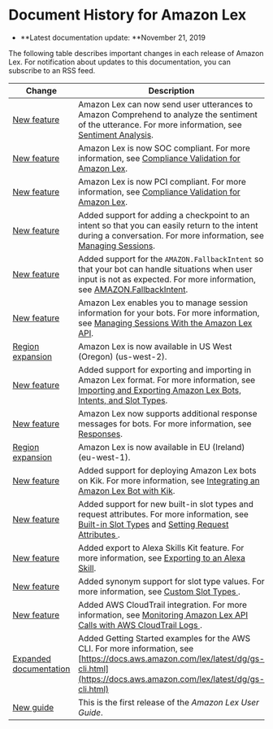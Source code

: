 # Document History for Amazon Lex<a name="doc-history"></a>
+ **Latest documentation update: **November 21, 2019

The following table describes important changes in each release of Amazon Lex\. For notification about updates to this documentation, you can subscribe to an RSS feed\.

| Change | Description | Date | 
| --- |--- |--- |
| [New feature](https://docs.aws.amazon.com/lex/latest/dg/sentiment-analysis.html) | Amazon Lex can now send user utterances to Amazon Comprehend to analyze the sentiment of the utterance\. For more information, see [Sentiment Analysis](https://docs.aws.amazon.com/lex/latest/dg/sentiment-analysis.html)\. | November 21, 2019 | 
| [New feature](https://docs.aws.amazon.com/lex/latest/dg/compliance.html) | Amazon Lex is now SOC compliant\. For more information, see [Compliance Validation for Amazon Lex](https://docs.aws.amazon.com/lex/latest/dg/compliance.html)\. | November 19, 2019 | 
| [New feature](https://docs.aws.amazon.com/lex/latest/dg/compliance.html) | Amazon Lex is now PCI compliant\. For more information, see [Compliance Validation for Amazon Lex](https://docs.aws.amazon.com/lex/latest/dg/compliance.html)\. | October 17, 2019 | 
| [New feature](https://docs.aws.amazon.com/lex/latest/dg/how-session-api.html) | Added support for adding a checkpoint to an intent so that you can easily return to the intent during a conversation\. For more information, see [Managing Sessions](https://docs.aws.amazon.com/lex/latest/dg/how-session-api.html)\. | October 10, 2019 | 
| [New feature](https://docs.aws.amazon.com/lex/latest/dg/built-in-intent-fallback.html) | Added support for the `AMAZON.FallbackIntent` so that your bot can handle situations when user input is not as expected\. For more information, see [AMAZON\.FallbackIntent](https://docs.aws.amazon.com/lex/latest/dg/built-in-intent-fallback.html)\. | October 3, 2019 | 
| [New feature](https://docs.aws.amazon.com/lex/latest/dg/how-session-api.html) | Amazon Lex enables you to manage session information for your bots\. For more information, see [Managing Sessions With the Amazon Lex API](https://docs.aws.amazon.com/lex/latest/dg/how-session-api.html)\. | August 8, 2019 | 
| [Region expansion](#doc-history) | Amazon Lex is now available in US West \(Oregon\) \(us\-west\-2\)\. | May 8, 2018 | 
| [New feature](#doc-history) | Added support for exporting and importing in Amazon Lex format\. For more information, see [Importing and Exporting Amazon Lex Bots, Intents, and Slot Types](https://docs.aws.amazon.com/lex/latest/dg/import-export.html)\. | February 13, 2018 | 
| [New feature](#doc-history) | Amazon Lex now supports additional response messages for bots\. For more information, see [ Responses](https://docs.aws.amazon.com/lex/latest/dg/howitworks-manage-prompts.html#msg-prompts-response)\.  | February 8, 2018 | 
| [Region expansion](#doc-history) | Amazon Lex is now available in EU \(Ireland\) \(eu\-west\-1\)\. | November 21, 2017 | 
| [New feature](#doc-history) | Added support for deploying Amazon Lex bots on Kik\. For more information, see [Integrating an Amazon Lex Bot with Kik](https://docs.aws.amazon.com/lex/latest/dg/kik-bot-association.html)\. | November 20, 2017 | 
| [New feature](#doc-history) | Added support for new built\-in slot types and request attributes\. For more information, see [Built\-in Slot Types](https://docs.aws.amazon.com/lex/latest/dg/howitworks-builtins-slots.html) and [ Setting Request Attributes ](https://docs.aws.amazon.com/lex/latest/dg/context-mgmt.html#context-mgmt-request-attribs)\. | November 3, 2017 | 
| [New feature](#doc-history) | Added export to Alexa Skills Kit feature\. For more information, see [Exporting to an Alexa Skill](https://docs.aws.amazon.com/lex/latest/dg/export-to-alexa.html)\. | September 7, 2017 | 
| [New feature](#doc-history) | Added synonym support for slot type values\. For more information, see [ Custom Slot Types ](https://docs.aws.amazon.com/lex/latest/dg/howitworks-custom-slots.html)\. | August 31, 2017 | 
| [New feature](#doc-history) | Added AWS CloudTrail integration\. For more information, see [ Monitoring Amazon Lex API Calls with AWS CloudTrail Logs ](https://docs.aws.amazon.com/lex/latest/dg/monitoring-aws-lex-cloudtrail.html)\. | August 15, 2017 | 
| [Expanded documentation](#doc-history) | Added Getting Started examples for the AWS CLI\. For more information, see [https://docs.aws.amazon.com/lex/latest/dg/gs-cli.html](https://docs.aws.amazon.com/lex/latest/dg/gs-cli.html) | May 22, 2017 | 
| [New guide](#doc-history) | This is the first release of the *Amazon Lex User Guide*\. | April 19, 2017 | 